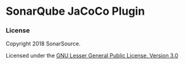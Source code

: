 # SonarQube JaCoCo Plugin

### License

Copyright 2018 SonarSource.

Licensed under the [GNU Lesser General Public License, Version 3.0](http://www.gnu.org/licenses/lgpl.txt)
